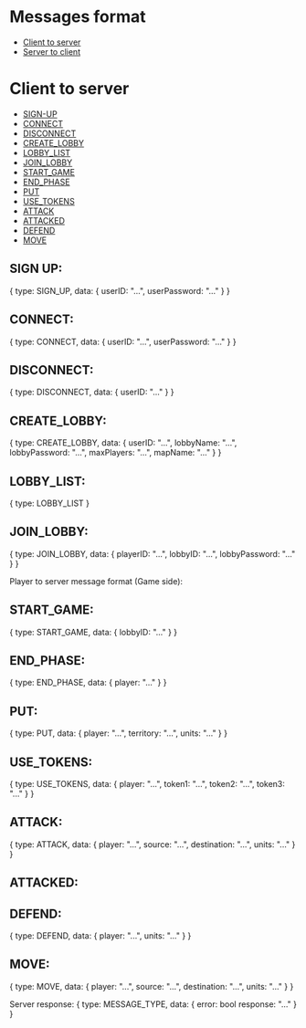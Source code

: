 # Messages format

* [Client to server]()
* [Server to client]()


# Client to server

* [SIGN-UP]()
* [CONNECT]()
* [DISCONNECT]()
* [CREATE_LOBBY]()
* [LOBBY_LIST]()
* [JOIN_LOBBY]()
* [START_GAME]()
* [END_PHASE]()
* [PUT]()
* [USE_TOKENS]()
* [ATTACK]()
* [ATTACKED]()
* [DEFEND]()
* [MOVE]()

## SIGN UP:
{
    type: SIGN_UP,
    data:
    {
        userID: "...",
        userPassword: "..."
    }
}

## CONNECT:
{
    type: CONNECT,
    data: {
        userID: "...",
        userPassword: "..."
    }
}

## DISCONNECT:
{
    type: DISCONNECT,
    data:
    {
        userID: "..."
    }
}

## CREATE_LOBBY:
{
    type: CREATE_LOBBY,
    data:
    {
        userID: "...",
        lobbyName: "...",
        lobbyPassword: "...",
        maxPlayers: "...",
        mapName: "..."
    }
}

## LOBBY_LIST:
{
    type: LOBBY_LIST
}

## JOIN_LOBBY:
{
    type: JOIN_LOBBY,
    data:
    {
        playerID: "...",
        lobbyID: "...",
        lobbyPassword: "..."
    }
}

Player to server message format (Game side):
## START_GAME:
{
    type: START_GAME,
    data:
    {
        lobbyID: "..."
    }
}

## END_PHASE:
{
    type: END_PHASE,
    data:
    {
        player: "..."
    }
}

## PUT:
{
    type: PUT,
    data:
    {
        player: "...",
	territory: "...",
	units: "..."
    }
}

## USE_TOKENS:
{
    type: USE_TOKENS,
    data:
    {
        player: "...",
	token1: "...",
	token2: "...",
	token3: "..."
    }
}

## ATTACK:
{
    type: ATTACK,
    data:
    {
        player: "...",
	source: "...",
	destination: "...",
	units: "..."
    }
}

## ATTACKED:

## DEFEND:
{
    type: DEFEND,
    data:
    {
        player: "...",
	units: "..."
    }
}

## MOVE:
{
    type: MOVE,
    data:
    {
        player: "...",
	source: "...",
	destination: "...",
	units: "..."
    }
}

Server response:
{
    type: MESSAGE_TYPE,
    data: {
        error: bool
        response: "..."
    }
}